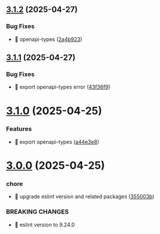 ## [3.1.2](https://github.com/yl617341586/swagger-2-typescript/compare/v3.1.1...v3.1.2) (2025-04-27)


### Bug Fixes

* 🐛 openapi-types ([2a4b923](https://github.com/yl617341586/swagger-2-typescript/commit/2a4b9237f72300b7e621c449548598bc73fce8d3))

## [3.1.1](https://github.com/yl617341586/swagger-2-typescript/compare/v3.1.0...v3.1.1) (2025-04-27)


### Bug Fixes

* 🐛 export openapi-types  error ([43f36f9](https://github.com/yl617341586/swagger-2-typescript/commit/43f36f9a21c6fa4510e21218efac4b64f6b3aada))

# [3.1.0](https://github.com/yl617341586/swagger-2-typescript/compare/v3.0.0...v3.1.0) (2025-04-25)


### Features

* 🎸 export openapi-types ([a44e3e8](https://github.com/yl617341586/swagger-2-typescript/commit/a44e3e8ce6a8689ca7f25340700442e1f3de6f7f))

# [3.0.0](https://github.com/yl617341586/swagger-2-typescript/compare/v2.0.7...v3.0.0) (2025-04-25)


### chore

* 🤖 upgrade eslint version and related packages ([355003b](https://github.com/yl617341586/swagger-2-typescript/commit/355003b77c3ba596d6b119f9a9b737f30416ef77))


### BREAKING CHANGES

* 🧨 eslint version to 9.24.0
